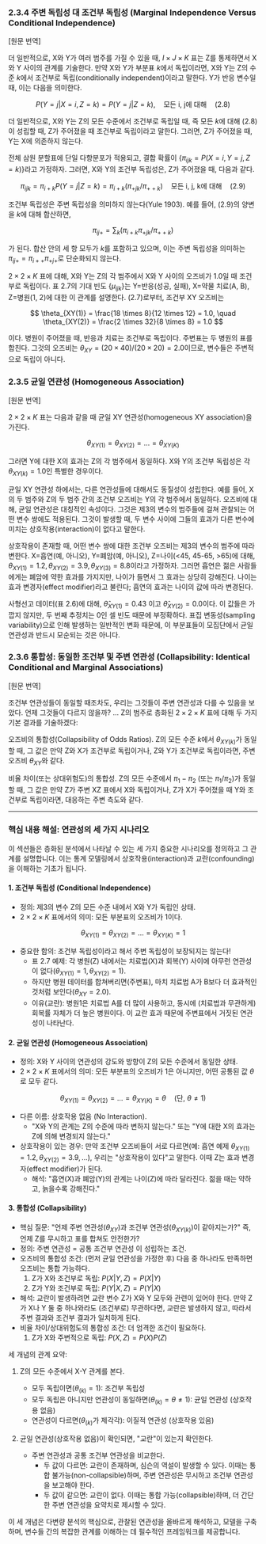 ### 2.3.4 주변 독립성 대 조건부 독립성 (Marginal Independence Versus Conditional Independence)

[원문 번역]

더 일반적으로, X와 Y가 여러 범주를 가질 수 있을 때, $I \times J \times K$ 표는 Z를 통제하면서 X와 Y 사이의 관계를 기술한다. 만약 X와 Y가 부분표 $k$에서 독립이라면, X와 Y는 Z의 수준 $k$에서 조건부로 독립(conditionally independent)이라고 말한다. Y가 반응 변수일 때, 이는 다음을 의미한다.

$$ P(Y=j|X=i, Z=k) = P(Y=j|Z=k), \quad \text{모든 i, j에 대해} \quad (2.8) $$

더 일반적으로, X와 Y는 Z의 모든 수준에서 조건부로 독립일 때, 즉 모든 $k$에 대해 (2.8)이 성립할 때, Z가 주어졌을 때 조건부로 독립이라고 말한다. 그러면, Z가 주어졌을 때, Y는 X에 의존하지 않는다.

전체 삼원 분할표에 단일 다항분포가 적용되고, 결합 확률이 $\{\pi_{ijk} = P(X=i, Y=j, Z=k)\}$라고 가정하자. 그러면, X와 Y의 조건부 독립성은, Z가 주어졌을 때, 다음과 같다.

$$ \pi_{ijk} = \pi_{i+k} P(Y=j|Z=k) = \pi_{i+k} (\pi_{+jk}/\pi_{++k}) \quad \text{모든 i, j, k에 대해} \quad (2.9) $$

조건부 독립성은 주변 독립성을 의미하지 않는다(Yule 1903). 예를 들어, (2.9)의 양변을 $k$에 대해 합산하면,

$$ \pi_{ij+} = \sum_k (\pi_{i+k}\pi_{+jk}/\pi_{++k}) $$

가 된다. 합산 안의 세 항 모두가 $k$를 포함하고 있으며, 이는 주변 독립성을 의미하는 $\pi_{ij+} = \pi_{i++}\pi_{+j+}$로 단순화되지 않는다.

$2 \times 2 \times K$ 표에 대해, X와 Y는 Z의 각 범주에서 X와 Y 사이의 오즈비가 1.0일 때 조건부로 독립이다. 표 2.7의 기대 빈도 $\{\mu_{ijk}\}$는 Y=반응(성공, 실패), X=약물 치료(A, B), Z=병원(1, 2)에 대한 이 관계를 설명한다. (2.7)로부터, 조건부 XY 오즈비는

$$ \theta_{XY(1)} = \frac{18 \times 8}{12 \times 12} = 1.0, \quad \theta_{XY(2)} = \frac{2 \times 32}{8 \times 8} = 1.0 $$

이다. 병원이 주어졌을 때, 반응과 치료는 조건부로 독립이다. 주변표는 두 병원의 표를 합친다. 그것의 오즈비는 $\theta_{XY} = (20 \times 40)/(20 \times 20) = 2.0$이므로, 변수들은 주변적으로 독립이 아니다.

### 2.3.5 균일 연관성 (Homogeneous Association)

[원문 번역]

$2 \times 2 \times K$ 표는 다음과 같을 때 균일 XY 연관성(homogeneous XY association)을 가진다.

$$ \theta_{XY(1)} = \theta_{XY(2)} = \dots = \theta_{XY(K)} $$

그러면 Y에 대한 X의 효과는 Z의 각 범주에서 동일하다. X와 Y의 조건부 독립성은 각 $\theta_{XY(k)}=1.0$인 특별한 경우이다.

균일 XY 연관성 하에서는, 다른 연관성들에 대해서도 동질성이 성립한다. 예를 들어, X의 두 범주와 Z의 두 범주 간의 조건부 오즈비는 Y의 각 범주에서 동일하다. 오즈비에 대해, 균일 연관성은 대칭적인 속성이다. 그것은 제3의 변수의 범주들에 걸쳐 관찰되는 어떤 변수 쌍에도 적용된다. 그것이 발생할 때, 두 변수 사이에 그들의 효과가 다른 변수에 미치는 상호작용(interaction)이 없다고 말한다.

상호작용이 존재할 때, 어떤 변수 쌍에 대한 조건부 오즈비는 제3의 변수의 범주에 따라 변한다. X=흡연(예, 아니오), Y=폐암(예, 아니오), Z=나이(<45, 45-65, >65)에 대해, $\theta_{XY(1)}=1.2, \theta_{XY(2)}=3.9, \theta_{XY(3)}=8.8$이라고 가정하자. 그러면 흡연은 젊은 사람들에게는 폐암에 약한 효과를 가지지만, 나이가 들면서 그 효과는 상당히 강해진다. 나이는 효과 변경자(effect modifier)라고 불린다; 흡연의 효과는 나이의 값에 따라 변경된다.

사형선고 데이터(표 2.6)에 대해, $\hat{\theta}_{XY(1)}=0.43$ 이고 $\hat{\theta}_{XY(2)}=0.0$이다. 이 값들은 가깝지 않지만, 두 번째 추정치는 0인 셀 빈도 때문에 부정확하다. 표집 변동성(sampling variability)으로 인해 발생하는 일반적인 변화 때문에, 이 부분표들이 모집단에서 균일 연관성과 반드시 모순되는 것은 아니다.

### 2.3.6 통합성: 동일한 조건부 및 주변 연관성 (Collapsibility: Identical Conditional and Marginal Associations)

[원문 번역]

조건부 연관성들이 동일할 때조차도, 우리는 그것들이 주변 연관성과 다를 수 있음을 보았다. 언제 그것들이 다르지 않을까? ... Z의 범주로 층화된 $2 \times 2 \times K$ 표에 대해 두 가지 기본 결과를 기술하겠다:

오즈비의 통합성(Collapsibility of Odds Ratios). Z의 모든 수준 $k$에서 $\theta_{XY(k)}$가 동일할 때, 그 값은 만약 Z와 X가 조건부로 독립이거나, Z와 Y가 조건부로 독립이라면, 주변 오즈비 $\theta_{XY}$와 같다.

비율 차이(또는 상대위험도)의 통합성. Z의 모든 수준에서 $\pi_1-\pi_2$ (또는 $\pi_1/\pi_2$)가 동일할 때, 그 값은 만약 Z가 주변 XZ 표에서 X와 독립이거나, Z가 X가 주어졌을 때 Y와 조건부로 독립이라면, 대응하는 주변 측도와 같다.

---

### 핵심 내용 해설: 연관성의 세 가지 시나리오

이 섹션들은 층화된 분석에서 나타날 수 있는 세 가지 중요한 시나리오를 정의하고 그 관계를 설명합니다. 이는 통계 모델링에서 상호작용(interaction)과 교란(confounding)을 이해하는 기초가 됩니다.

#### 1. 조건부 독립성 (Conditional Independence)

*   정의: 제3의 변수 Z의 모든 수준 내에서 X와 Y가 독립인 상태.
*   $2 \times 2 \times K$ 표에서의 의미: 모든 부분표의 오즈비가 1이다.

$$ \theta_{XY(1)} = \theta_{XY(2)} = \dots = \theta_{XY(K)} = 1 $$

*   중요한 함의: 조건부 독립성이라고 해서 주변 독립성이 보장되지는 않는다!
    *   표 2.7 예제: 각 병원(Z) 내에서는 치료법(X)과 회복(Y) 사이에 아무런 연관성이 없다($\theta_{XY(1)}=1, \theta_{XY(2)}=1$).
    *   하지만 병원 데이터를 합쳐버리면(주변표), 마치 치료법 A가 B보다 더 효과적인 것처럼 보인다($\theta_{XY}=2.0$).
    *   이유(교란): 병원1은 치료법 A를 더 많이 사용하고, 동시에 (치료법과 무관하게) 회복률 자체가 더 높은 병원이다. 이 교란 효과 때문에 주변표에서 거짓된 연관성이 나타난다.

#### 2. 균일 연관성 (Homogeneous Association)

*   정의: X와 Y 사이의 연관성의 강도와 방향이 Z의 모든 수준에서 동일한 상태.
*   $2 \times 2 \times K$ 표에서의 의미: 모든 부분표의 오즈비가 1은 아니지만, 어떤 공통된 값 $\theta$로 모두 같다.

$$ \theta_{XY(1)} = \theta_{XY(2)} = \dots = \theta_{XY(K)} = \theta \quad (\text{단, } \theta \neq 1) $$

*   다른 이름: 상호작용 없음 (No Interaction).
    *   "X와 Y의 관계는 Z의 수준에 따라 변하지 않는다." 또는 "Y에 대한 X의 효과는 Z에 의해 변경되지 않는다."
*   상호작용이 있는 경우: 만약 조건부 오즈비들이 서로 다르면(예: 흡연 예제 $\theta_{XY(1)}=1.2, \theta_{XY(2)}=3.9, \dots$), 우리는 "상호작용이 있다"고 말한다. 이때 Z는 효과 변경자(effect modifier)가 된다.
    *   해석: "흡연(X)과 폐암(Y)의 관계는 나이(Z)에 따라 달라진다. 젊을 때는 약하고, 늙을수록 강해진다."

#### 3. 통합성 (Collapsibility)

*   핵심 질문: "언제 주변 연관성($\theta_{XY}$)과 조건부 연관성($\theta_{XY(k)}$)이 같아지는가?" 즉, 언제 Z를 무시하고 표를 합쳐도 안전한가?
*   정의: 주변 연관성 = 공통 조건부 연관성 이 성립하는 조건.
*   오즈비의 통합성 조건: (먼저 균일 연관성을 가정한 후) 다음 중 하나라도 만족하면 오즈비는 통합 가능하다.
    1.  Z가 X와 조건부로 독립: $P(X|Y,Z) = P(X|Y)$
    2.  Z가 Y와 조건부로 독립: $P(Y|X,Z) = P(Y|X)$
*   해석: 교란이 발생하려면 교란 변수 Z가 X와 Y 모두와 관련이 있어야 한다. 만약 Z가 X나 Y 둘 중 하나와라도 (조건부로) 무관하다면, 교란은 발생하지 않고, 따라서 주변 결과와 조건부 결과가 일치하게 된다.
*   비율 차이/상대위험도의 통합성 조건: 더 엄격한 조건이 필요하다.
    1.  Z가 X와 주변적으로 독립: $P(X,Z) = P(X)P(Z)$

세 개념의 관계 요약:

1.  Z의 모든 수준에서 X-Y 관계를 본다.
    *   모두 독립이면($\theta_{(k)}=1$): 조건부 독립성
    *   모두 독립은 아니지만 연관성이 동일하면($\theta_{(k)}=\theta \neq 1$): 균일 연관성 (상호작용 없음)
    *   연관성이 다르면($\theta_{(k)}$가 제각각): 이질적 연관성 (상호작용 있음)

2.  균일 연관성(상호작용 없음)이 확인되면, "교란"이 있는지 확인한다.
    *   주변 연관성과 공통 조건부 연관성을 비교한다.
        *   두 값이 다르면: 교란이 존재하며, 심슨의 역설이 발생할 수 있다. 이때는 통합 불가능(non-collapsible)하며, 주변 연관성은 무시하고 조건부 연관성을 보고해야 한다.
        *   두 값이 같으면: 교란이 없다. 이때는 통합 가능(collapsible)하며, 더 간단한 주변 연관성을 요약치로 제시할 수 있다.

이 세 개념은 다변량 분석의 핵심으로, 관찰된 연관성을 올바르게 해석하고, 모델을 구축하며, 변수들 간의 복잡한 관계를 이해하는 데 필수적인 프레임워크를 제공합니다.
